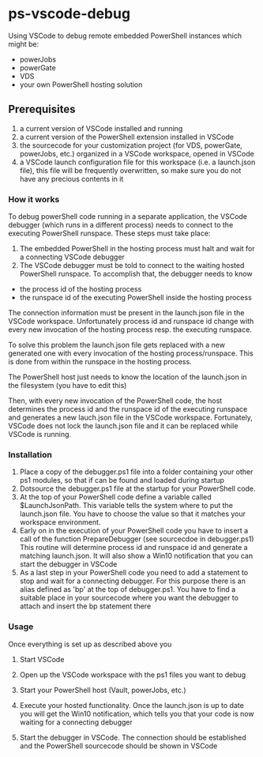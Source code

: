 # ps-vscode-debug
Using VSCode to debug remote embedded PowerShell instances
which might be:

- powerJobs
- powerGate 
- VDS
- your own PowerShell hosting solution

## Prerequisites

1. a current version of VSCode installed and running
1. a current version of the PowerShell extension installed in VSCode
1. the sourcecode for your customization project (for VDS, powerGate, powerJobs, etc.) organized in a VSCode workspace, opened in VSCode
1. a VSCode launch configuration file for this workspace (i.e. a launch.json file), this file will be frequently overwritten, so make sure you do not have any precious contents in it 

### How it works

To debug powerShell code running in a separate application, the VSCode debugger (which runs in a different process) needs to connect to the executing PowerShell runspace. These steps must take place:

1. The embedded PowerShell in the hosting process must halt and wait for a connecting VSCode debugger
1. The VSCode debugger must be told to connect to the waiting hosted PowerShell runspace. To accomplish that, the debugger needs to know

  - the process id of the hosting process 
  - the runspace id of the executing PowerShell inside the hosting process
  
The connection information must be present in the launch.json file in the VSCode workspace. Unfortunately process id and runspace id change with every new invocation of the hosting process resp. the executing runspace.

To solve this problem the launch.json file gets replaced with a new generated one with every invocation of the hosting process/runspace. This is done from within the runspace in the hosting process.

The PowerShell host just needs to know the location of the launch.json in the filesystem (you have to edit this)

Then, with every new invocation of the PowerShell code, the host determines the process id and the runspace id of the executing runspace and generates a new lauch.json file in the VSCode workspace. Fortunately, VSCode does not lock the launch.json file and it can be replaced while VSCode is running.

### Installation

1. Place a copy of the debugger.ps1 file into a folder containing your other ps1 modules, so that if can be found and loaded during startup
2. Dotsource the debugger.ps1 file at the startup for your PowerShell code.
3. At the top of your PowerShell code define a variable called $LaunchJsonPath. This variable tells the system where to put the launch.json file. You have to choose the value so that it matches your workspace environment.
4. Early on in the execution of your PowerShell code you have to insert a call of the function PrepareDebugger (see sourcecdoe in debugger.ps1) This routine will determine process id and runspace id and generate a matching launch.json. It will also show a Win10 notification that you can start the debugger in VSCode
5. As a last step in your PowerShell code you need to add a statement to stop and wait for a connecting debugger. For this purpose there is an alias defined as 'bp' at the top of debugger.ps1. You have to find a suitable place in your sourcecode where you want the debugger to attach and insert the bp statement there

### Usage 

Once everything is set up as described above you 

1. Start VSCode
1. Open up the VSCode workspace with the ps1 files you want to debug
1. Start your PowerShell host (Vault, powerJobs, etc.)

1. Execute your hosted functionality. Once the launch.json is up to date you will get the Win10 notification, which tells you that your code is now waiting for a connecting debugger 

1. Start the debugger in VSCode. The connection should be established and the PowerShell sourcecode should be shown in VSCode